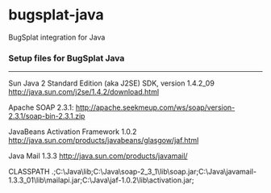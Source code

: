# bugsplat-java
BugSplat integration for Java

### Setup files for BugSplat Java
-----------------------------

Sun Java 2 Standard Edition (aka J2SE) SDK, version 1.4.2_09
http://java.sun.com/j2se/1.4.2/download.html

Apache SOAP 2.3.1:
http://apache.seekmeup.com/ws/soap/version-2.3.1/soap-bin-2.3.1.zip

JavaBeans Activation Framework 1.0.2
http://java.sun.com/products/javabeans/glasgow/jaf.html

Java Mail 1.3.3
http://java.sun.com/products/javamail/

CLASSPATH
.;C:\Java\lib;C:\Java\soap-2_3_1\lib\soap.jar;C:\Java\javamail-1.3.3_01\lib\mailapi.jar;C:\Java\jaf-1.0.2\lib\activation.jar;
